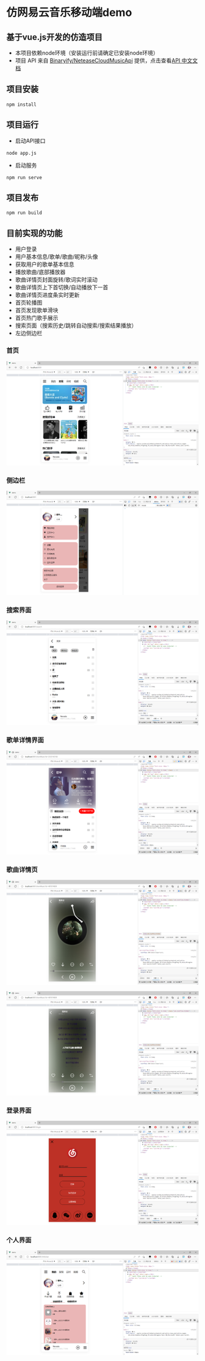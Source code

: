 # 仿网易云音乐移动端demo

## 基于vue.js开发的仿造项目

- 本项目依赖node环境（安装运行前请确定已安装node环境）
- 项目 API 来自 [Binaryify/NeteaseCloudMusicApi](https://github.com/Binaryify/NeteaseCloudMusicApi) 提供，点击查看[API 中文文档](https://binaryify.github.io/NeteaseCloudMusicApi/#/?id=%e9%aa%8c%e8%af%81%e9%aa%8c%e8%af%81%e7%a0%81)

## 项目安装
```
npm install
```

## 项目运行

- 启动API接口

```
node app.js
```

- 启动服务

```
npm run serve
```

## 项目发布
```
npm run build
```

## 目前实现的功能

- 用户登录
- 用户基本信息/歌单/歌曲/昵称/头像
- 获取用户的歌单基本信息
- 播放歌曲/底部播放器
- 歌曲详情页封面旋转/歌词实时滚动
- 歌曲详情页上下首切换/自动播放下一首
- 歌曲详情页进度条实时更新
- 首页轮播图
- 首页发现歌单滑块
- 首页热门歌手展示
- 搜索页面（搜索历史/跳转自动搜索/搜索结果播放）
- 左边侧边栏

### 首页

![Image](https://github.com/FUMING-ZONG/music-demo/blob/main/static/%E9%A6%96%E9%A1%B5.png?raw=true)

### 侧边栏

![Image](https://github.com/FUMING-ZONG/music-demo/blob/main/static/%E4%BE%A7%E8%BE%B9%E6%A0%8F.png?raw=true)

### 搜索界面

![Image](https://github.com/FUMING-ZONG/music-demo/blob/main/static/%E6%90%9C%E7%B4%A2%E7%95%8C%E9%9D%A2_2.png?raw=true)

### 歌单详情界面

![Image](https://github.com/FUMING-ZONG/music-demo/blob/main/static/%E6%AD%8C%E5%8D%95%E8%AF%A6%E6%83%85%E9%A1%B5.png?raw=true)

### 歌曲详情页

![Image](https://github.com/FUMING-ZONG/music-demo/blob/main/static/%E6%AD%8C%E6%9B%B2%E8%AF%A6%E6%83%85%E9%A1%B5_1.png?raw=true)

![Image](https://github.com/FUMING-ZONG/music-demo/blob/main/static/%E6%AD%8C%E6%9B%B2%E8%AF%A6%E6%83%85%E9%A1%B5_2.png?raw=true)

### 登录界面

![Image](https://github.com/FUMING-ZONG/music-demo/blob/main/static/%E7%99%BB%E5%BD%95%E9%A1%B5%E9%9D%A2.png?raw=true)

### 个人界面

![Image](https://github.com/FUMING-ZONG/music-demo/blob/main/static/%E4%B8%AA%E4%BA%BA%E9%A1%B5%E9%9D%A2.png?raw=true)
